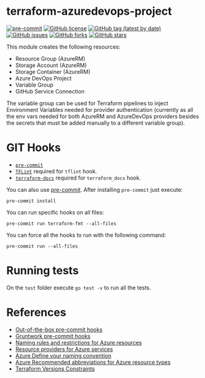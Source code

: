 # terraform-azuredevops-project

[![pre-commit](https://img.shields.io/badge/pre--commit-enabled-brightgreen?logo=pre-commit&logoColor=white)](https://github.com/pre-commit/pre-commit)
[![GitHub license](https://img.shields.io/github/license/bcochofel/terraform-azuredevops-project.svg)](https://github.com/bcochofel/terraform-azuredevops-project/blob/master/LICENSE)
[![GitHub tag (latest by date)](https://img.shields.io/github/v/tag/bcochofel/terraform-azuredevops-project)](https://github.com/bcochofel/terraform-azuredevops-project/tags)
[![GitHub issues](https://img.shields.io/github/issues/bcochofel/terraform-azuredevops-project.svg)](https://github.com/bcochofel/terraform-azuredevops-project/issues/)
[![GitHub forks](https://img.shields.io/github/forks/bcochofel/terraform-azuredevops-project.svg?style=social&label=Fork&maxAge=2592000)](https://github.com/bcochofel/terraform-azuredevops-project/network/)
[![GitHub stars](https://img.shields.io/github/stars/bcochofel/terraform-azuredevops-project.svg?style=social&label=Star&maxAge=2592000)](https://github.com/bcochofel/terraform-azuredevops-project/stargazers/)

This module creates the following resources:
* Resource Group (AzureRM)
* Storage Account (AzureRM)
* Storage Container (AzureRM)
* Azure DevOps Project
* Variable Group
* GitHub Service Connection

The variable group can be used for Terraform pipelines to inject Environment Variables needed for
provider authentication (currently as all the env vars needed for both AzureRM and AzureDevOps providers besides
the secrets that must be added manually to a different variable group).

# GIT Hooks

* [`pre-commit`](https://pre-commit.com/#install)
* [`TFLint`](https://github.com/terraform-linters/tflint) required for `tflint` hook.
* [`terraform-docs`](https://github.com/terraform-docs/terraform-docs) required for `terraform_docs` hook.

You can also use [pre-commit](https://pre-commit.com/#install). After installing
`pre-commit` just execute:

```ShellSession
pre-commit install
```

You can run specific hooks on all files:

```ShellSession
pre-commit run terraform-fmt --all-files
```

You can force all the hooks to run with the following command:

```ShellSession
pre-commit run --all-files
```

# Running tests

On the `test` folder execute `go test -v` to run all the tests.

<!-- BEGINNING OF PRE-COMMIT-TERRAFORM DOCS HOOK -->

<!-- END OF PRE-COMMIT-TERRAFORM DOCS HOOK -->

# References

* [Out-of-the-box pre-commit hooks](https://github.com/pre-commit/pre-commit-hooks)
* [Gruntwork pre-commit hooks](https://github.com/gruntwork-io/pre-commit)
* [Naming rules and restrictions for Azure resources](https://docs.microsoft.com/en-us/azure/azure-resource-manager/management/resource-name-rules#microsoftnetwork)
* [Resource providers for Azure services](https://docs.microsoft.com/en-us/azure/azure-resource-manager/management/azure-services-resource-providers)
* [Azure Define your naming convention](https://docs.microsoft.com/en-us/azure/cloud-adoption-framework/ready/azure-best-practices/resource-naming)
* [Azure Recommended abbreviations for Azure resource types](https://docs.microsoft.com/en-us/azure/cloud-adoption-framework/ready/azure-best-practices/resource-abbreviations)
* [Terraform Versions Constraints](https://www.terraform.io/docs/configuration/version-constraints.html)

